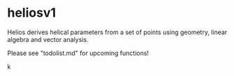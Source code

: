 # heliosv1
Helios derives helical parameters from a set of points using geometry, linear algebra and vector analysis.

Please see "todolist.md" for upcoming functions!

k
